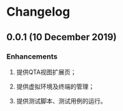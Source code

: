 # Changelog

## 0.0.1 (10 December 2019)

### Enhancements

1. 提供QTA视图扩展页；

1. 提供虚拟环境及终端的管理；

1. 提供测试脚本、测试用例的运行。
